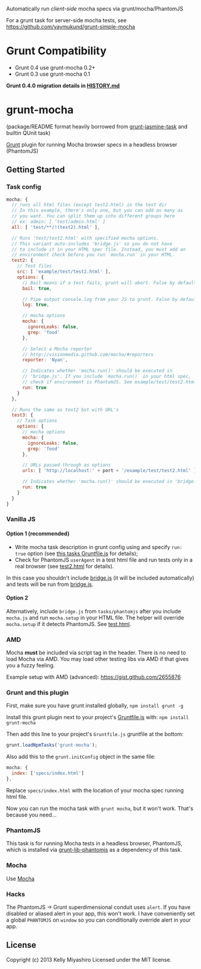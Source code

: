 Automatically run *client-side* mocha specs via grunt/mocha/PhantomJS

For a grunt task for server-side mocha tests, see https://github.com/yaymukund/grunt-simple-mocha

# Grunt Compatibility

* Grunt 0.4 use grunt-mocha 0.2+
* Grunt 0.3 use grunt-mocha 0.1

**Grunt 0.4.0 migration details in [HISTORY.md](HISTORY.md#020)**

# grunt-mocha

(package/README format heavily borrowed from [grunt-jasmine-task](https://github.com/creynders/grunt-jasmine-task) and builtin QUnit task)

[Grunt](https://github.com/cowboy/grunt) plugin for running Mocha browser specs in a headless browser (PhantomJS)

## Getting Started

### Task config

```js
mocha: {
  // runs all html files (except test2.html) in the test dir
  // In this example, there's only one, but you can add as many as
  // you want. You can split them up into different groups here
  // ex: admin: [ 'test/admin.html' ]
  all: [ 'test/**/!(test2).html' ],

  // Runs 'test/test2.html' with specified mocha options.
  // This variant auto-includes 'bridge.js' so you do not have
  // to include it in your HTML spec file. Instead, you must add an
  // environment check before you run `mocha.run` in your HTML.
  test2: {
    // Test files
    src: [ 'example/test/test2.html' ],
    options: {
      // Bail means if a test fails, grunt will abort. False by default.
      bail: true,

      // Pipe output console.log from your JS to grunt. False by default.
      log: true,

      // mocha options
      mocha: {
        ignoreLeaks: false,
        grep: 'food'
      },

      // Select a Mocha reporter
      // http://visionmedia.github.com/mocha/#reporters
      reporter: 'Nyan',

      // Indicates whether 'mocha.run()' should be executed in
      // 'bridge.js'. If you include `mocha.run()` in your html spec,
      // check if environment is PhantomJS. See example/test/test2.html
      run: true
    }
  },

  // Runs the same as test2 but with URL's
  test3: {
    // Task options
    options: {
      // mocha options
      mocha: {
        ignoreLeaks: false,
        grep: 'food'
      },

      // URLs passed through as options
      urls: [ 'http://localhost:' + port + '/example/test/test2.html' ],

      // Indicates whether 'mocha.run()' should be executed in 'bridge.js'
      run: true
    }
  }
}
```

### Vanilla JS

#### Option 1 (recommended)

- Write mocha task description in grunt config using and specify `run: true` option (see [this tasks Gruntfile.js](Gruntfile.js) for details);
- Check for PhantomJS `userAgent` in a test html file and run tests only in a real browser (see [test2.html](example/test/test2.html) for details).

In this case you shouldn't include [bridge.js](phantomjs/bridge.js) (it will be included automatically) and tests will be run from [bridge.js](phantomjs/bridge.js).

#### Option 2

Alternatively, include `bridge.js` from `tasks/phantomjs` after you include `mocha.js` and run `mocha.setup` in your HTML file. The helper will override `mocha.setup` if it detects PhantomJS. See [test.html](example/test/test.html).

### AMD

Mocha **must** be included via script tag in the header. There is no need to load Mocha via AMD. You may load other testing libs via AMD if that gives you a fuzzy feeling.

Example setup with AMD (advanced): https://gist.github.com/2655876

### Grunt and this plugin

First, make sure you have grunt installed globally, `npm install grunt -g`

Install this grunt plugin next to your project's [Gruntfile.js](http://gruntjs.com/getting-started) with: `npm install grunt-mocha`

Then add this line to your project's `Gruntfile.js` gruntfile at the bottom:

```javascript
grunt.loadNpmTasks('grunt-mocha');
```

Also add this to the `grunt.initConfig` object in the same file:

```javascript
mocha: {
  index: ['specs/index.html']
},
```

Replace `specs/index.html` with the location of your mocha spec running html file.

Now you can run the mocha task with `grunt mocha`, but it won't work. That's because you need...

### PhantomJS

This task is for running Mocha tests in a headless browser, PhantomJS, which is installed via [grunt-lib-phantomjs](https://github.com/gruntjs/grunt-lib-phantomjs) as a dependency of this task.

### Mocha

Use [Mocha](http://visionmedia.github.com/mocha/)

### Hacks

The PhantomJS -> Grunt superdimensional conduit uses `alert`. If you have disabled or aliased alert in your app, this won't work. I have conveniently set a global `PHANTOMJS` on `window` so you can conditionally override alert in your app.

## License
Copyright (c) 2013 Kelly Miyashiro
Licensed under the MIT license.
